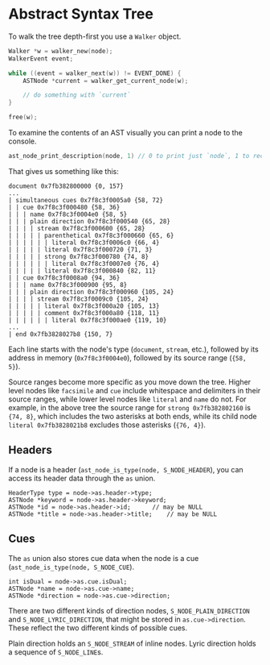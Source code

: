 # Abstract Syntax Tree
To walk the tree depth-first you use a `Walker` object.

```c
Walker *w = walker_new(node);
WalkerEvent event;

while ((event = walker_next(w)) != EVENT_DONE) {
	ASTNode *current = walker_get_current_node(w);

	// do something with `current`
}

free(w);
```

To examine the contents of an AST visually you can print a node to the console.

```c
ast_node_print_description(node, 1) // 0 to print just `node`, 1 to recurse
```

That gives us something like this:

```
document 0x7fb382800000 {0, 157}
...
| simultaneous cues 0x7f8c3f0005a0 {58, 72}
| | cue 0x7f8c3f000480 {58, 36}
| | | name 0x7f8c3f0004e0 {58, 5}
| | | plain direction 0x7f8c3f000540 {65, 28}
| | | | stream 0x7f8c3f000600 {65, 28}
| | | | | parenthetical 0x7f8c3f000660 {65, 6}
| | | | | | literal 0x7f8c3f0006c0 {66, 4}
| | | | | literal 0x7f8c3f000720 {71, 3}
| | | | | strong 0x7f8c3f000780 {74, 8}
| | | | | | literal 0x7f8c3f0007e0 {76, 4}
| | | | | literal 0x7f8c3f000840 {82, 11}
| | cue 0x7f8c3f0008a0 {94, 36}
| | | name 0x7f8c3f000900 {95, 8}
| | | plain direction 0x7f8c3f000960 {105, 24}
| | | | stream 0x7f8c3f0009c0 {105, 24}
| | | | | literal 0x7f8c3f000a20 {105, 13}
| | | | | comment 0x7f8c3f000a80 {118, 11}
| | | | | | literal 0x7f8c3f000ae0 {119, 10}
...
| end 0x7fb3828027b8 {150, 7}
```

Each line starts with the node's type (`document`, `stream`, etc.), followed by its address in memory (`0x7f8c3f0004e0`), followed by its source range (`{58, 5}`).

Source ranges become more specific as you move down the tree. Higher level nodes like `facsimile` and `cue` include whitespace and delimiters in their source ranges, while lower level nodes like `literal` and `name` do not. For example, in the above tree the source range for `strong 0x7fb382802160` is `{74, 8}`, which includes the two asterisks at both ends, while its child node `literal 0x7fb3828021b8` excludes those asterisks (`{76, 4}`).

## Headers
If a node is a header (`ast_node_is_type(node, S_NODE_HEADER`), you can access its header data through the `as` union.

```
HeaderType type = node->as.header->type;
ASTNode *keyword = node->as.header->keyword;
ASTNode *id = node->as.header->id;		// may be NULL
ASTNode *title = node->as.header->title;	// may be NULL
```

## Cues
The `as` union also stores cue data when the node is a cue (`ast_node_is_type(node, S_NODE_CUE`).

```
int isDual = node->as.cue.isDual;
ASTNode *name = node->as.cue->name;
ASTNode *direction = node->as.cue->direction;
```

There are two different kinds of direction nodes, `S_NODE_PLAIN_DIRECTION` and `S_NODE_LYRIC_DIRECTION`, that might be stored in `as.cue->direction`. These reflect the two different kinds of possible cues.

Plain direction holds an `S_NODE_STREAM` of inline nodes. Lyric direction holds a sequence of `S_NODE_LINE`s.
